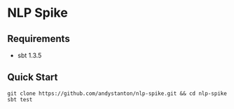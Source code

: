 # NLP Spike

## Requirements

* sbt 1.3.5

## Quick Start

```
git clone https://github.com/andystanton/nlp-spike.git && cd nlp-spike
sbt test
```
